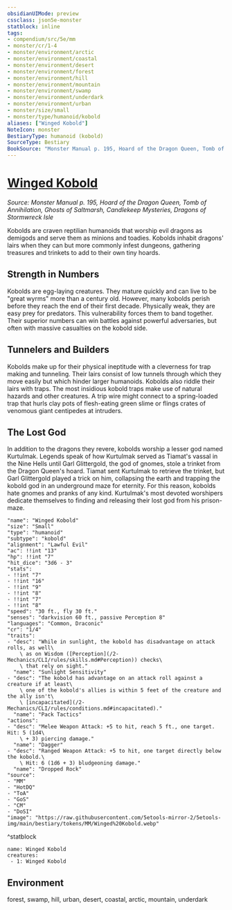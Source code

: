 ```yaml
---
obsidianUIMode: preview
cssclass: json5e-monster
statblock: inline
tags:
- compendium/src/5e/mm
- monster/cr/1-4
- monster/environment/arctic
- monster/environment/coastal
- monster/environment/desert
- monster/environment/forest
- monster/environment/hill
- monster/environment/mountain
- monster/environment/swamp
- monster/environment/underdark
- monster/environment/urban
- monster/size/small
- monster/type/humanoid/kobold
aliases: ["Winged Kobold"]
NoteIcon: monster
BestiaryType: humanoid (kobold)
SourceType: Bestiary
BookSource: "Monster Manual p. 195, Hoard of the Dragon Queen, Tomb of Annihilation, Ghosts of Saltmarsh, Candlekeep Mysteries, Dragons of Stormwreck Isle"
---
```

# [Winged Kobold](2-Mechanics/CLI/bestiary/humanoid/winged-kobold.md)
*Source: Monster Manual p. 195, Hoard of the Dragon Queen, Tomb of Annihilation, Ghosts of Saltmarsh, Candlekeep Mysteries, Dragons of Stormwreck Isle*  

Kobolds are craven reptilian humanoids that worship evil dragons as demigods and serve them as minions and toadies. Kobolds inhabit dragons' lairs when they can but more commonly infest dungeons, gathering treasures and trinkets to add to their own tiny hoards.

## Strength in Numbers

Kobolds are egg-laying creatures. They mature quickly and can live to be "great wyrms" more than a century old. However, many kobolds perish before they reach the end of their first decade. Physically weak, they are easy prey for predators. This vulnerability forces them to band together. Their superior numbers can win battles against powerful adversaries, but often with massive casualties on the kobold side.

## Tunnelers and Builders

Kobolds make up for their physical ineptitude with a cleverness for trap making and tunneling. Their lairs consist of low tunnels through which they move easily but which hinder larger humanoids. Kobolds also riddle their lairs with traps. The most insidious kobold traps make use of natural hazards and other creatures. A trip wire might connect to a spring-loaded trap that hurls clay pots of flesh-eating green slime or flings crates of venomous giant centipedes at intruders.

## The Lost God

In addition to the dragons they revere, kobolds worship a lesser god named Kurtulmak. Legends speak of how Kurtulmak served as Tiamat's vassal in the Nine Hells until Garl Glittergold, the god of gnomes, stole a trinket from the Dragon Queen's hoard. Tiamat sent Kurtulmak to retrieve the trinket, but Garl Glittergold played a trick on him, collapsing the earth and trapping the kobold god in an underground maze for eternity. For this reason, kobolds hate gnomes and pranks of any kind. Kurtulmak's most devoted worshipers dedicate themselves to finding and releasing their lost god from his prison-maze.

```statblock
"name": "Winged Kobold"
"size": "Small"
"type": "humanoid"
"subtype": "kobold"
"alignment": "Lawful Evil"
"ac": !!int "13"
"hp": !!int "7"
"hit_dice": "3d6 - 3"
"stats":
- !!int "7"
- !!int "16"
- !!int "9"
- !!int "8"
- !!int "7"
- !!int "8"
"speed": "30 ft., fly 30 ft."
"senses": "darkvision 60 ft., passive Perception 8"
"languages": "Common, Draconic"
"cr": "1/4"
"traits":
- "desc": "While in sunlight, the kobold has disadvantage on attack rolls, as well\
    \ as on Wisdom ([Perception](/2-Mechanics/CLI/rules/skills.md#Perception)) checks\
    \ that rely on sight."
  "name": "Sunlight Sensitivity"
- "desc": "The kobold has advantage on an attack roll against a creature if at least\
    \ one of the kobold's allies is within 5 feet of the creature and the ally isn't\
    \ [incapacitated](/2-Mechanics/CLI/rules/conditions.md#incapacitated)."
  "name": "Pack Tactics"
"actions":
- "desc": "Melee Weapon Attack: +5 to hit, reach 5 ft., one target. Hit: 5 (1d4\
    \ + 3) piercing damage."
  "name": "Dagger"
- "desc": "Ranged Weapon Attack: +5 to hit, one target directly below the kobold.\
    \ Hit: 6 (1d6 + 3) bludgeoning damage."
  "name": "Dropped Rock"
"source":
- "MM"
- "HotDQ"
- "ToA"
- "GoS"
- "CM"
- "DoSI"
"image": "https://raw.githubusercontent.com/5etools-mirror-2/5etools-img/main/bestiary/tokens/MM/Winged%20Kobold.webp"
```
^statblock

```encounter-table
name: Winged Kobold
creatures:
 - 1: Winged Kobold
```

## Environment

forest, swamp, hill, urban, desert, coastal, arctic, mountain, underdark